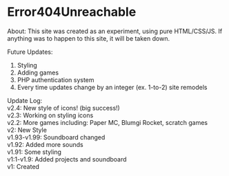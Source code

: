 # Error404Unreachable
About:
This site was created as an experiment, using pure HTML/CSS/JS. If anything was to happen to this site, it will be taken down.

Future Updates:
1. Styling
2. Adding games
3. PHP authentication system
4. Every time updates change by an integer (ex. 1-to-2) site remodels

Update Log:<br>
v2.4: New style of icons! (big success!)<br>
v2.3: Working on styling icons<br>
v2.2: More games including: Paper MC, Blumgi Rocket, scratch games<br>
v2: New Style<br>
v1.93-v1.99: Soundboard changed <br>
v1.92: Added more sounds<br>
v1.91: Some styling<br>
v1:1-v1.9: Added projects and soundboard<br>
v1: Created
